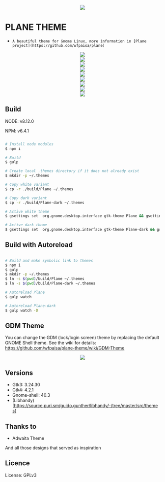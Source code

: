 <p align="center">
<img src="assets/logo.svg" />
</p>

# PLANE THEME

-     A beautiful theme for Gnome Linux, more information in [Plane project](https://github.com/wfpaisa/plane)

<p align="center">
<img src="assets/screenshots/Screenshot_01.png" />
<br>
<img src="assets/screenshots/Screenshot_02.png" />
<br>
<img src="assets/screenshots/Screenshot_03.png" />
<br>
<img src="assets/screenshots/Screenshot_04.png" />
<br>
<img src="assets/screenshots/Screenshot_05.png" />
<br>
<img src="assets/screenshots/Screenshot_06.png" />
<br>
<img src="assets/screenshots/Screenshot_07.png" />
<br>
<img src="assets/screenshots/Screenshot_08.png" />
<br>
<img src="assets/screenshots/Screenshot_09.png" />
</p>

## Build

NODE: v8.12.0

NPM: v6.4.1

```bash

# Install node modules
$ npm i

# Build
$ gulp

# Create local .themes directory if it does not already exist
$ mkdir -p ~/.themes

# Copy white variant
$ cp -r ./build/Plane ~/.themes

# Copy dark variant
$ cp -r ./build/Plane-dark ~/.themes

# Active white theme
$ gsettings set  org.gnome.desktop.interface gtk-theme Plane && gsettings set org.gnome.shell.extensions.user-theme name Plane

# Active dark theme
$ gsettings set  org.gnome.desktop.interface gtk-theme Plane-dark && gsettings set org.gnome.shell.extensions.user-theme name Plane-dark

```

## Build with Autoreload

```bash

# Build and make symbolic link to themes
$ npm i
$ gulp
$ mkdir -p ~/.themes
$ ln -s $(pwd)/build/Plane ~/.themes
$ ln -s $(pwd)/build/Plane-dark ~/.themes

# Autoreload Plane
$ gulp watch

# Autoreload Plane-dark
$ gulp watch -D

```

## GDM Theme

You can change the GDM (lock/login screen) theme by replacing the default GNOME Shell theme.
See the wiki for details: https://github.com/wfpaisa/plane-theme/wiki/GDM-Theme

<p align="center">
<img src="assets/screenshots/Screenshot_10.png" />
</p>

## Versions

- Gtk3: 3.24.30
- Gtk4: 4.2.1
- Gnome-shell: 40.3
- (Libhandy)[https://source.puri.sm/guido.gunther/libhandy/-/tree/master/src/themes]

## Thanks to

- Adwaita Theme

And all those designs that served as inspiration

## Licence

License: GPLv3
